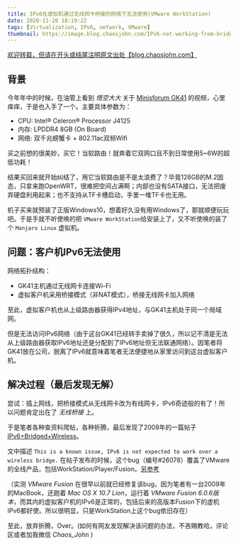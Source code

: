 ```yaml
---
title: IPv6在虚拟机通过无线网卡桥接的网络下无法使用(VMware WorkStation)
date: 2020-11-28 18:19:22
tags: [Virtualization, IPv6, network, VMware]
thumbnail: https://image.blog.chaosjohn.com/IPv6-not-working-from-bridged-wireless/vmware.jpg
---
```


[欢迎转载，但请在开头或结尾注明原文出处【blog.chaosjohn.com】](https://image.blog.chaosjohn.com/IPv6-not-working-from-bridged-wireless)

## 背景
今年年中的时候，在油管上看到 *悟空大大* 关于 [Minisforum GK41](https://store.minisforum.com/products/minisforum-gk41-mini-pc) 的视频，心里痒痒，于是也入手了一个。主要具体参数为：
- CPU: Intel® Celeron® Processor J4125
- 内存: LPDDR4 8GB (On Board)
- 网络: 双千兆螃蟹卡 + 802.11ac双频Wifi

买之前想的很美妙，买它！当软路由！就奔着它双网口且不到日常使用5~6W的超低功耗！

结果买回来就开始纠结了，用它当软路由是不是太浪费了？毕竟128GB的M.2固态，只拿来跑OpenWRT，很难把空间占满啊；内部也没有SATA接口，无法把废弃硬盘利用起来；也不支持从TF卡槽启动，手里一堆TF卡也无用。

机子买来就预装了正版Windows10，想着好久没有用Windows了，那就顺便玩玩吧。于是手就不听使唤的把 `VMware WorkStation`给安装上了，又不听使唤的装了个 `Manjaro Linux` 虚拟机。

## 问题：客户机IPv6无法使用
网络拓扑结构：
- GK41主机通过无线网卡连接Wi-Fi
- 虚拟客户机采用桥接模式（非NAT模式），桥接无线网卡加入网络

至此，虚拟客户机也从上级路由器获得IPv4地址，与GK41主机处于同一个局域网。

但是无法访问IPv6网络（由于这台GK41已经转手卖掉了很久，所以记不清是无法从上级路由器获取IPv6地址还是分配到了IPv6地址但无法联通网络）。因笔者将GK41放在公司，脱离了IPv6就意味着笔者无法便捷地从家里访问到这台虚拟客户机。

## 解决过程（最后发现无解）
尝试：插上网线，把桥接模式从无线网卡改为有线网卡，IPv6奇迹般的有了！所以问题肯定出在了 *无线桥接* 上。

于是笔者各种查资料爬帖，各种折腾，最后发现了2008年的一篇帖子[IPv6+Bridged+Wireless](https://communities.vmware.com/t5/VMware-Fusion-Discussions/IPv6-Bridged-Wireless/m-p/2038236/highlight/true#M124911)。

文中描述 `This is a known issue, IPv6 is not expected to work over a wireless bridge.` 在帖子发布的时候，这个bug（编号#26078）覆盖了VMware的全线产品，包括WorkStation/Player/Fusion。[另参考](http://christophe.vandeplas.com/2008/11/vmware-network-bridge-over-wireless_6176.html)

（实测 *VMware Fusion* 在很早以前就已经修复该bug，因为笔者有一台2009年的MacBook，还跑着 *Mac OS X 10.7 Lion*，运行着 *VMware Fusion 6.0.6版本*，而其内的虚拟客户机的IPv6是正常的，包括后来的高版本Fusion下的虚机IPv6都好使。所以很明显，只是WorkStation上这个bug依旧存在）

至此，放弃折腾，Over。(如何有网友发现解决该问题的办法，不吝赐教哈，评论区或者加我微信 *Chaos_John* )
